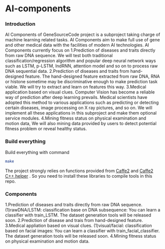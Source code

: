 # AI-components
### Introduction
AI Components of GeneSourceCode project is a subproject taking charge of machine learning related tasks. AI Components aim to make full use of gene and other medical data with the facilities of modern AI technologies. AI Components currently focus on 
1.Prediction of diseases and traits directly from raw DNA sequence.
We will test both traditional classification/regression algorithm and popular deep neural network ways such as LSTM, p-LSTM, IndRNN, attention model and so on to process raw DNA sequential data.
2.Prediction of diseases and traits from hand-designed feature.
The hand-designed feature extracted from raw DNA, RNA or histone sometime may be discriminative enough to make prediction task viable. We will try to extract and learn on features this way.
3.Medical application based on visual clues.
Computer Vision has become a reliable way of prediction after deep learning prevails. Medical scientists have adopted this method to various applications such as predicting or detecting certain diseases, image processing on X ray pictures, and so on. We will implement all these applications in this subproject and make them optional service modules.
4.Mining fitness status on physical examination and motion data,
We will also mining data provided by users to detect potential fitness problem or reveal healthy status. 

### Build everything
Build everything with command
```Bash
make
```
The project strongly relies on functions provided from [Caffe2](https://github.com/caffe2/caffe2) and [Caffe2 C++ helper](https://github.com/breadbread1984/caffe2_cpp_tutorial) . So you need to install these libraries to compile tools in this repo.

### Components
1.Prediction of diseases and traits directly from raw DNA sequence.
(1)rawDNA/LSTM: classification base on DNA subsequence:
You can learn a classifier with train_LSTM. The dataset generation tools will be released soon.
2.Prediction of disease and trais from hand-designed feature.
3.Medical appliation based on visual clues.
(1)visual/facial: classification based on facial images:
You can learn a classifier with train_facial_classifier. The dataset generation tools will be released soon.
4.Mining fitness status on physical examination and motion data.
